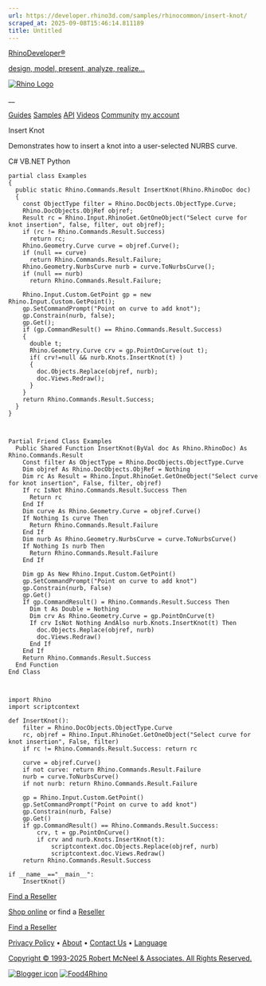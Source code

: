 ```yaml
---
url: https://developer.rhino3d.com/samples/rhinocommon/insert-knot/
scraped_at: 2025-09-08T15:46:14.811189
title: Untitled
---
```


[RhinoDeveloper®](/)

[design, model, present, analyze, realize...](/)

[![Rhino Logo](https://developer.rhino3d.com/images/rhinodevlogo.png)](/)

__

[Guides](https://developer.rhino3d.com/guides)
[Samples](https://developer.rhino3d.com/samples)
[API](https://developer.rhino3d.com/api)
[Videos](https://developer.rhino3d.com/videos)
[Community](https://discourse.mcneel.com/c/rhino-developer) [my account
](https://www.rhino3d.com/my-account/ "Manage your account, licenses, and
teams")

Insert Knot

Demonstrates how to insert a knot into a user-selected NURBS curve.

C# VB.NET Python

    
    
    partial class Examples
    {
      public static Rhino.Commands.Result InsertKnot(Rhino.RhinoDoc doc)
      {
        const ObjectType filter = Rhino.DocObjects.ObjectType.Curve;
        Rhino.DocObjects.ObjRef objref;
        Result rc = Rhino.Input.RhinoGet.GetOneObject("Select curve for knot insertion", false, filter, out objref);
        if (rc != Rhino.Commands.Result.Success)
          return rc;
        Rhino.Geometry.Curve curve = objref.Curve();
        if (null == curve)
          return Rhino.Commands.Result.Failure;
        Rhino.Geometry.NurbsCurve nurb = curve.ToNurbsCurve();
        if (null == nurb)
          return Rhino.Commands.Result.Failure;
    
        Rhino.Input.Custom.GetPoint gp = new Rhino.Input.Custom.GetPoint();
        gp.SetCommandPrompt("Point on curve to add knot");
        gp.Constrain(nurb, false);
        gp.Get();
        if (gp.CommandResult() == Rhino.Commands.Result.Success)
        {
          double t;
          Rhino.Geometry.Curve crv = gp.PointOnCurve(out t);
          if( crv!=null && nurb.Knots.InsertKnot(t) )
          {
            doc.Objects.Replace(objref, nurb);
            doc.Views.Redraw();
          }
        }
        return Rhino.Commands.Result.Success;  
      }
    }
    
    
    
    Partial Friend Class Examples
      Public Shared Function InsertKnot(ByVal doc As Rhino.RhinoDoc) As Rhino.Commands.Result
    	Const filter As ObjectType = Rhino.DocObjects.ObjectType.Curve
    	Dim objref As Rhino.DocObjects.ObjRef = Nothing
    	Dim rc As Result = Rhino.Input.RhinoGet.GetOneObject("Select curve for knot insertion", False, filter, objref)
    	If rc IsNot Rhino.Commands.Result.Success Then
    	  Return rc
    	End If
    	Dim curve As Rhino.Geometry.Curve = objref.Curve()
    	If Nothing Is curve Then
    	  Return Rhino.Commands.Result.Failure
    	End If
    	Dim nurb As Rhino.Geometry.NurbsCurve = curve.ToNurbsCurve()
    	If Nothing Is nurb Then
    	  Return Rhino.Commands.Result.Failure
    	End If
    
    	Dim gp As New Rhino.Input.Custom.GetPoint()
    	gp.SetCommandPrompt("Point on curve to add knot")
    	gp.Constrain(nurb, False)
    	gp.Get()
    	If gp.CommandResult() = Rhino.Commands.Result.Success Then
    	  Dim t As Double = Nothing
    	  Dim crv As Rhino.Geometry.Curve = gp.PointOnCurve(t)
    	  If crv IsNot Nothing AndAlso nurb.Knots.InsertKnot(t) Then
    		doc.Objects.Replace(objref, nurb)
    		doc.Views.Redraw()
    	  End If
    	End If
    	Return Rhino.Commands.Result.Success
      End Function
    End Class
    
    
    
    import Rhino
    import scriptcontext
    
    def InsertKnot():
        filter = Rhino.DocObjects.ObjectType.Curve
        rc, objref = Rhino.Input.RhinoGet.GetOneObject("Select curve for knot insertion", False, filter)
        if rc != Rhino.Commands.Result.Success: return rc
    
        curve = objref.Curve()
        if not curve: return Rhino.Commands.Result.Failure
        nurb = curve.ToNurbsCurve()
        if not nurb: return Rhino.Commands.Result.Failure
    
        gp = Rhino.Input.Custom.GetPoint()
        gp.SetCommandPrompt("Point on curve to add knot")
        gp.Constrain(nurb, False)
        gp.Get()
        if gp.CommandResult() == Rhino.Commands.Result.Success:
            crv, t = gp.PointOnCurve()
            if crv and nurb.Knots.InsertKnot(t):
                scriptcontext.doc.Objects.Replace(objref, nurb)
                scriptcontext.doc.Views.Redraw()
        return Rhino.Commands.Result.Success
    
    if __name__=="__main__":
        InsertKnot()
    

  

[Find a Reseller](https://www.rhino3d.com/sales)

[Shop online](https://www.rhino3d.com/store) or find a
[Reseller](https://www.rhino3d.com/sales)

[Find a Reseller](https://www.rhino3d.com/sales)

[Privacy Policy](https://www.rhino3d.com/privacy) •
[About](https://www.rhino3d.com/mcneel/about) • [Contact
Us](https://www.rhino3d.com/mcneel/contact) • [
Language](https://www.rhino3d.com/language "Change to a different region or
language")

[Copyright © 1993-2025 Robert McNeel & Associates. All Rights
Reserved.](https://www.rhino3d.com/mcneel/about)

[](https://www.facebook.com/McNeelRhinoceros/)
[](https://twitter.com/bobmcneel) [](https://www.linkedin.com/groups/75313/)
[](https://www.youtube.com/user/RhinoGuide/videos) [](https://vimeo.com/rhino)
[![Blogger
icon](https://developer.rhino3d.com/images/blogger.svg)](http://blog.rhino3d.com/)
[![Food4Rhino](https://developer.rhino3d.com/images/f4r_icon_01.svg)](https://www.food4rhino.com)

